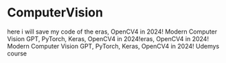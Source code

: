 # ComputerVision
here i will save my code of the eras, OpenCV4 in 2024! Modern Computer Vision GPT, PyTorch, Keras, OpenCV4 in 2024!eras, OpenCV4 in 2024! Modern Computer Vision GPT, PyTorch, Keras, OpenCV4 in 2024! Udemys course

